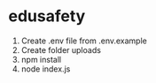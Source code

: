 # edusafety

1. Create .env file from .env.example
2. Create folder uploads
3. npm install
4. node index.js